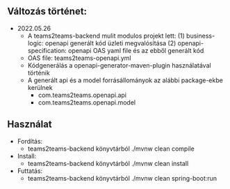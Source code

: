 
Változás történet:
------------------
- 2022.05.26
  - A teams2teams-backend mulit modulos projekt lett:
    (1) business-logic: openapi generált kód üzleti megvalósítása
    (2) openapi-specification: openapi OAS yaml file és az ebből generált kód
  - OAS file: teams2teams-openapi.yml
  - Kódgenerálás a openapi-generator-maven-plugin használatával történik
  - A generált api és a model forrásállományok az alábbi package-ekbe kerülnek
    - com.teams2teams.openapi.api
    - com.teams2teams.openapi.model

Használat
------------------
- Fordítás:
  - teams2teams-backend könyvtárból
    ./mvnw clean compile
- Install:
  - teams2teams-backend könyvtárból
    ./mvnw clean install
- Futtatás:
  - teams2teams-backend könyvtárból
    ./mvnw clean spring-boot:run



